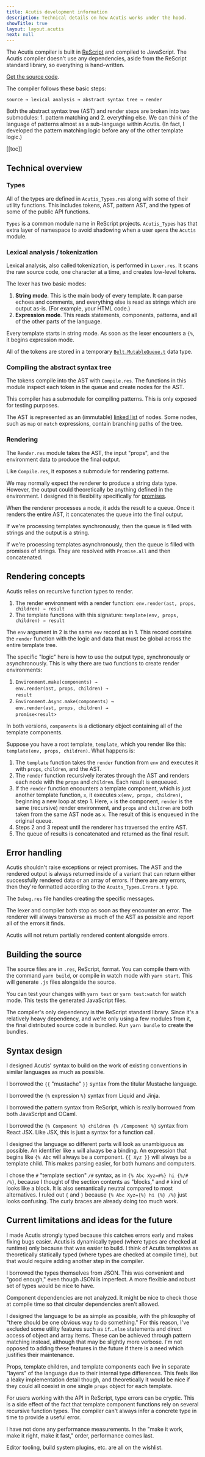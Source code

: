 ```yaml
---
title: Acutis development information
description: Technical details on how Acutis works under the hood.
showTitle: true
layout: layout.acutis
next: null
---
```


The Acutis compiler is built in [ReScript] and compiled to JavaScript. The
Acutis compiler doesn't use any dependencies, aside from the ReScript
standard library, so everything is hand-written.

[ReScript]: https://rescript-lang.org/

[Get the source code](https://github.com/johnridesabike/acutis).

The compiler follows these basic steps:

```
source → lexical analysis → abstract syntax tree → render
```

Both the abstract syntax tree (AST) and render steps are broken into two
submodules: 1. pattern matching and 2. everything else. We can think of the
language of patterns almost as a sub-language within Acutis. (In fact, I
developed the pattern matching logic before any of the other template logic.)

[[toc]]

## Technical overview

### Types

All of the types are defined in `Acutis_Types.res` along with some of their
utility functions. This includes tokens, AST, pattern AST, and the types of
some of the public API functions.

`Types` is a common module name in ReScript projects. `Acutis_Types` has that
extra layer of namespace to avoid shadowing when a user `open`s the `Acutis`
module.

### Lexical analysis / tokenization

Lexical analysis, also called tokenization, is performed in `Lexer.res`. It
scans the raw source code, one character at a time, and creates low-level
tokens.

The lexer has two basic modes:

1. **String mode**. This is the main body of every template. It can parse
   echoes and comments, and everything else is read as strings which are
   output as-is. (For example, your HTML code.)
2. **Expression mode**. This reads statements, components, patterns, and all
   of the other parts of the language.

Every template starts in string mode. As soon as the lexer encounters a `{%`,
it begins expression mode.

All of the tokens are stored in a temporary [`Belt.MutableQueue.t`][1] data
type.

[1]: https://rescript-lang.org/docs/manual/latest/api/belt/mutable-queue

### Compiling the abstract syntax tree

The tokens compile into the AST with `Compile.res`. The functions in this
module inspect each token in the queue and create nodes for the AST.

This compiler has a submodule for compiling patterns. This is only exposed
for testing purposes.

The AST is represented as an (immutable) [linked list][2] of nodes. Some
nodes, such as `map` or `match` expressions, contain branching paths of the
tree.

[2]: https://rescript-lang.org/docs/manual/latest/array-and-list#list

### Rendering

The `Render.res` module takes the AST, the input "props", and the environment
data to produce the final output.

Like `Compile.res`, it exposes a submodule for rendering patterns.

We may normally expect the renderer to produce a string data type. However,
the output could theoretically be anything defined in the environment. I
designed this flexibility specifically for [promises].

[promises]: https://developer.mozilla.org/en-US/docs/Web/JavaScript/Reference/Global_Objects/Promise

When the renderer processes a node, it adds the result to a queue. Once it
renders the entire AST, it concatenates the queue into the final output.

If we're processing templates synchronously, then the queue is filled with
strings and the output is a string.

If we're processing templates asynchronously, then the queue is filled with
promises of strings. They are resolved with `Promise.all` and then
concatenated.

## Rendering concepts

Acutis relies on recursive function types to render.

1. The render environment with a render function:
   `env.render(ast, props, children) → result`
2. The template functions with this signature:
   `template(env, props, children) → result`

The `env` argument in 2 is the same `env` record as in 1. This record
contains the `render` function with the logic and data that must be global
across the entire template tree.

The specific "logic" here is how to use the output type, synchronously or
asynchronously. This is why there are two functions to create render
environments:

1. `Environment.make(components) →` \
   `env.render(ast, props, children) →` \
   `result`
2. `Environment.Async.make(components) →` \
   `env.render(ast, props, children) →` \
   `promise<result>`

In both versions, `components` is a dictionary object containing all of the
template components.

Suppose you have a root template, `template`, which you render like this:
`template(env, props, children)`. What happens is:

1. The `template` function takes the `render` function from `env` and
   executes it with `props`, `children`, and the AST.
2. The `render` function recursively iterates through the AST and renders
   each node with the `props` and `children`. Each result is enqueued.
3. If the `render` function encounters a template component, which is just
   another template function, `x`, it executes `x(env, props, children)`,
   beginning a new loop at step 1. Here, `x` is the component, `render` is
   the same (recursive) render environment, and `props` and `children` are
   both taken from the same AST node as `x`. The result of this is enqueued
   in the original queue.
4. Steps 2 and 3 repeat until the renderer has traversed the entire AST.
5. The queue of results is concatenated and returned as the final result.

## Error handling

Acutis shouldn't raise exceptions or reject promises. The AST and the
rendered output is always returned inside of a variant that can return either
successfully rendered data or an array of errors. If there are any errors,
then they're formatted according to the `Acuits_Types.Errors.t` type.

The `Debug.res` file handles creating the specific messages.

The lexer and compiler both stop as soon as they encounter an error. The
renderer will always transverse as much of the AST as possible and report all
of the errors it finds.

Acutis will not return partially rendered content alongside errors.

## Building the source

The source files are in `.res`, ReScript, format. You can compile them with
the command `yarn build`, or compile in watch mode with `yarn start`. This
will generate `.js` files alongside the source.

You can test your changes with `yarn test` or `yarn test:watch` for watch
mode. This tests the generated JavaScript files.

The compiler's only dependency is the ReScript standard library. Since it's a
relatively heavy dependency, and we're only using a few modules from it, the
final distributed source code is bundled. Run `yarn bundle` to create the
bundles.

## Syntax design

I designed Acutis' syntax to build on the work of existing conventions in
similar languages as much as possible.

I borrowed the `{{` "mustache" `}}` syntax from the titular Mustache
language.

I borrowed the `{%` expression `%}` syntax from Liquid and Jinja.

I borrowed the pattern syntax from ReScript, which is really borrowed from
both JavaScript and OCaml.

I borrowed the `{% Component %} children {% /Component %}` syntax from React
JSX. Like JSX, this is just a syntax for a function call.

I designed the language so different parts will look as unambiguous as
possible. An identifier like `x` will always be a binding. An expression that
begins like `{% Abc` will always be a component. `{{ Xyz }}` will always be a
template child. This makes parsing easier, for both humans and computers.

I chose the `#` "template section" `/#` syntax, as in `{% Abc Xyz=#%} hi {%/#
/%}`, because I thought of the section contents as "blocks," and `#` kind of
looks like a block. It is also semantically neutral compared to most
alternatives. I ruled out `{` and `}` because `{% Abc Xyz={%} hi {%} /%}`
just looks confusing. The curly braces are already doing too much work.

## Current limitations and ideas for the future

I made Acutis strongly typed because this catches errors early and makes
fixing bugs easier. Acutis is dynamically typed (where types are checked at
runtime) only because that was easier to build. I think of Acutis templates
as theoretically statically typed (where types are checked at compile time),
but that would require adding another step in the compiler.

I borrowed the types themselves from JSON. This was convenient and "good
enough," even though JSON is imperfect. A more flexible and robust set of
types would be nice to have.

Component dependencies are not analyzed. It might be nice to check those at
compile time so that circular dependencies aren't allowed.

I designed the language to be as simple as possible, with the philosophy of
"there should be one obvious way to do something." For this reason, I've
excluded some utility features such as `if`...`else` statements and direct
access of object and array items. These can be achieved through pattern
matching instead, although that may be slightly more verbose. I'm not opposed
to adding these features in the future if there is a need which justifies
their maintenance.

Props, template children, and template components each live in separate
"layers" of the language due to their internal type differences. This feels
like a leaky implementation detail though, and theoretically it would be nice
if they could all coexist in one single `props` object for each template.

For users working with the API in ReScript, type errors can be cryptic. This
is a side effect of the fact that template component functions rely on
several recursive function types. The compiler can't always infer a concrete
type in time to provide a useful error.

I have not done any performance measurements. In the "make it work, make it
right, make it fast," order, performance comes last.

Editor tooling, build system plugins, etc. are all on the wishlist.